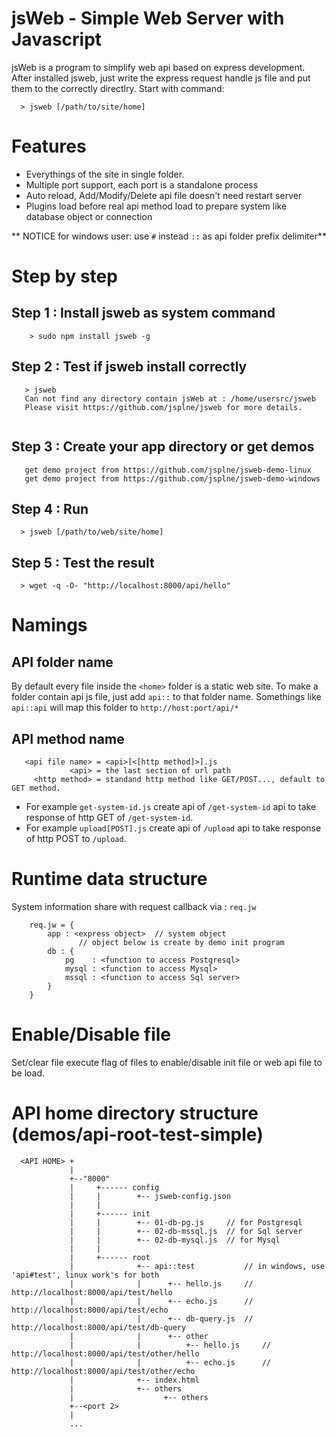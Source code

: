 # jsWeb - Simple Web Server with Javascript

jsWeb is a program to simplify web api based on express development.
After installed jsweb, just write the express request handle js file and put them to the correctly directlry. Start with command:

```
  > jsweb [/path/to/site/home]
```

# Features

* Everythings of the site in single folder.
* Multiple port support, each port is a standalone process
* Auto reload, Add/Modify/Delete api file doesn't need restart server
* Plugins load before real api method load to prepare system like database object or connection


** NOTICE for windows user: use `#` instead `::` as api folder prefix delimiter**


# Step by step

## Step 1 : Install jsweb as system command
```
    > sudo npm install jsweb -g
```
## Step 2 : Test if jsweb install correctly

```
   > jsweb
   Can not find any directory contain jsWeb at : /home/usersrc/jsweb
   Please visit https://github.com/jsplne/jsweb for more details.
   
```

## Step 3 : Create your app directory or get demos
```
   get demo project from https://github.com/jsplne/jsweb-demo-linux
   get demo project from https://github.com/jsplne/jsweb-demo-windows
```

## Step 4 : Run
```
  > jsweb [/path/to/web/site/home]
```

## Step 5 : Test the result
```
  > wget -q -O- "http://localhost:8000/api/hello"
```


# Namings

## API folder name

By default every file inside the `<home>` folder is a static web site.
To make a folder contain api js file, just add `api::` to that folder name. Somethings like `api::api` will map this folder to `http://host:port/api/*`

## API method name

```
   <api file name> = <api>[<[http method]>].js
             <api> = the last section of url path
     <http method> = standand http method like GET/POST..., default to GET method.
```

* For example `get-system-id.js` create api of `/get-system-id` api to take response of http GET of `/get-system-id`.
* For example `upload[POST].js` create api of `/upload` api to take response of http POST to `/upload`.


# Runtime data structure

System information share with request callback via  : `req.jw`

```
    req.jw = {
        app : <express object>  // system object
               // object below is create by demo init program
        db : {
            pg    : <function to access Postgresql>
            mysql : <function to access Mysql>
            mssql : <function to access Sql server>
        }
    }
```


# Enable/Disable file

Set/clear file execute flag of files to enable/disable init file or web api file to be load.

# API home directory structure (demos/api-root-test-simple)

```
  <API HOME> +
             |
             +--"8000"
             |     +------ config
             |     |        +-- jsweb-config.json
             |     |
             |     +------ init
             |     |        +-- 01-db-pg.js     // for Postgresql
             |     |        +-- 02-db-mssql.js  // for Sql server
             |     |        +-- 02-db-mysql.js  // for Mysql
             |     |
             |     +------ root
             |              +-- api::test           // in windows, use 'api#test', linux work's for both
             |              |      +-- hello.js     // http://localhost:8000/api/test/hello
             |              |      +-- echo.js      // http://localhost:8000/api/test/echo
             |              |      +-- db-query.js  // http://localhost:8000/api/test/db-query
             |              |      +-- other
             |              |          +-- hello.js     // http://localhost:8000/api/test/other/hello
             |              |          +-- echo.js      // http://localhost:8000/api/test/other/echo
             |              +-- index.html
             |              +-- others
             |                    +-- others
             +--<port 2>
             | 
             ...

```
